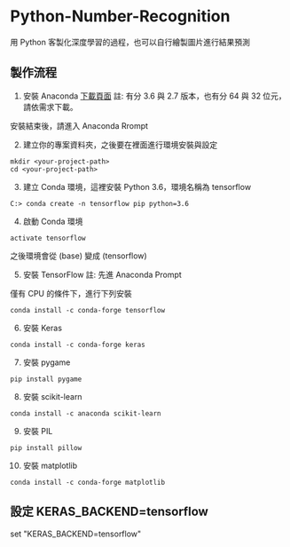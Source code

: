 # Python-Number-Recognition
用 Python 客製化深度學習的過程，也可以自行繪製圖片進行結果預測

## 製作流程
1. 安裝 Anaconda
[下載頁面](https://www.anaconda.com/download/)
註: 有分 3.6 與 2.7 版本，也有分 64 與 32 位元，請依需求下載。

安裝結束後，請進入 Anaconda Rrompt

2. 建立你的專案資料夾，之後要在裡面進行環境安裝與設定
```
mkdir <your-project-path>
cd <your-project-path>
```

3. 建立 Conda 環境，這裡安裝 Python 3.6，環境名稱為 tensorflow
```
C:> conda create -n tensorflow pip python=3.6
```

4. 啟動 Conda 環境
```
activate tensorflow
```
之後環境會從 (base) 變成 (tensorflow)


5. 安裝 TensorFlow
註: 先進 Anaconda Prompt

僅有 CPU 的條件下，進行下列安裝
```
conda install -c conda-forge tensorflow 
```

6. 安裝 Keras
```
conda install -c conda-forge keras
```

7. 安裝 pygame
```
pip install pygame
```

8. 安裝 scikit-learn
```
conda install -c anaconda scikit-learn
```

9. 安裝 PIL
```
pip install pillow
```

10. 安裝 matplotlib
```
conda install -c conda-forge matplotlib
```

## 設定 KERAS_BACKEND=tensorflow
set "KERAS_BACKEND=tensorflow"